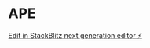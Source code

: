 # APE

[Edit in StackBlitz next generation editor ⚡️](https://stackblitz.com/~/github.com/Possera/APE)